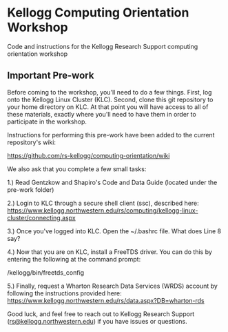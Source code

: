 # Kellogg Computing Orientation Workshop
Code and instructions for the Kellogg Research Support computing orientation workshop

## Important Pre-work
Before coming to the workshop, you'll need to do a few things. First, log onto the Kellogg Linux Cluster (KLC). Second, clone this git repository to your home directory on KLC. At that point you will have access to all of these materials, exactly where you'll need to have them in order to participate in the workshop.

Instructions for performing this pre-work have been added to the current repository's wiki:

https://github.com/rs-kellogg/computing-orientation/wiki

We also ask that you complete a few small tasks:

1.) Read Gentzkow and Shapiro's Code and Data Guide (located under the pre-work folder)

2.) Login to KLC through a secure shell client (ssc), described here: https://www.kellogg.northwestern.edu/rs/computing/kellogg-linux-cluster/connecting.aspx

3.) Once you've logged into KLC.  Open the ~/.bashrc file.  What does Line 8 say?

4.) Now that you are on KLC, install a FreeTDS driver.  You can do this by entering the following at the command prompt:
 
/kellogg/bin/freetds_config

5.) Finally, request a Wharton Research Data Services (WRDS) account by following the instructions provided here: https://www.kellogg.northwestern.edu/rs/data.aspx?DB=wharton-rds 

Good luck, and feel free to reach out to Kellogg Research Support (rs@kellogg.northwestern.edu) if you have issues or questions.
